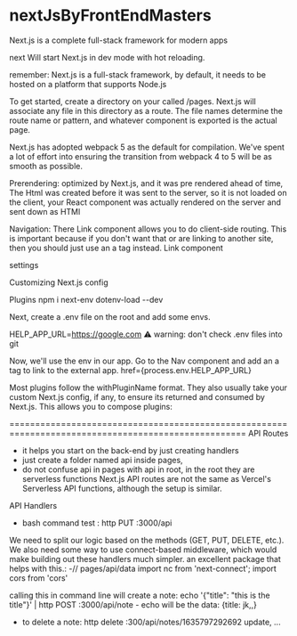# nextJsByFrontEndMasters
Next.js is a complete full-stack framework for modern apps

next Will start Next.js in dev mode with hot reloading.

remember: Next.js is a full-stack framework, by default, it needs to be hosted on a platform that supports Node.js

To get started, create a directory on your called /pages. Next.js will associate any file in this directory as a route. The file names determine the route name or pattern, and whatever component is exported is the actual page.

Next.js has adopted webpack 5 as the default for compilation. We've spent a lot of effort into ensuring the transition from webpack 4 to 5 will be as smooth as possible.

Prerendering:
optimized by Next.js, and it was pre rendered ahead of time, The Html was created before it was sent to the server,
so it is not loaded on the client, your React component was actually rendered on the server and sent down as HTMl

Navigation:
There Link component allows you to do client-side routing. This is important because 
if you don't want that or are linking to another site, then you should just use an a tag instead.
Link component
<Link href="/settings">
  <a>settings</a>
</Link>

Customizing Next.js config

Plugins
npm i next-env dotenv-load --dev


Next, create a .env file on the root and add some envs.

HELP_APP_URL=https://google.com
⚠️   warning: don't check .env files into git

Now, we'll use the env in our app. Go to the Nav component and add an a tag to link to the external app.
href={process.env.HELP_APP_URL}

Most plugins follow the withPluginName format. They also usually take your custom Next.js config, 
if any, to ensure its returned and consumed by Next.js. This allows you to compose plugins:

====================================================================================================
API Routes
- it helps you start on the back-end  by just creating handlers
- just create a folder named api inside pages, 
- do not confuse api in pages with api in root, in the root they are serverless functions
  Next.js API routes are not the same as Vercel's Serverless API functions, although the setup is similar.
  
API Handlers

- bash command test : http PUT :3000/api

We need to split our logic based on the methods (GET, PUT, DELETE, etc.). We also need some way to use connect-based middleware, 
which would make building out these handlers much simpler.
an excellent package that helps with this.: 
 -// pages/api/data
import nc from 'next-connect';
import cors from 'cors'

calling this in command line will create a note: 
    echo '{"title": "this is the title"}' | http POST :3000/api/note
    - echo will be the data: {title: jk,,} 
- to delete a note:  http delete :300/api/notes/1635797292692
                            update, ...
  